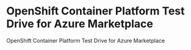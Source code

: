 # OpenShift Container Platform Test Drive for Azure Marketplace
OpenShift Container Platform Test Drive for Azure Marketplace
